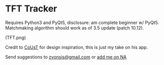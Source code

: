 # TFT Tracker

Requires Python3 and PyQt5, disclosure: am complete beginner w/ PyQt5. Matchmaking algorithm should work as of 3.5 update (patch 10.12).

(TFT.png)

Credit to [CoUsT](https://tfthub.online/) for design inspiration, this is just my take on his app. 

Send suggestions to zyonsis@gmail.com or [add me on NA](https://lolchess.gg/profile/na/zyonsis)
